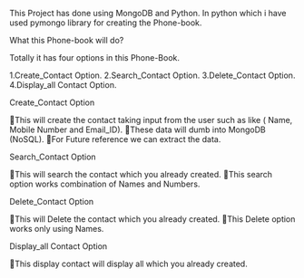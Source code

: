 This Project has done using MongoDB and Python. In python which i have used pymongo library for creating the Phone-book.


What this Phone-book will do?

Totally it has four options in this Phone-Book.

1.Create_Contact Option.
2.Search_Contact Option.
3.Delete_Contact Option.
4.Display_all Contact Option.

Create_Contact Option

This will create the contact taking input from the user such as like ( Name, Mobile Number and Email_ID).
These data will dumb into MongoDB (NoSQL).
For Future reference we can extract the data.

Search_Contact Option

This will search the contact which you already created.
This search option works combination of Names and Numbers.

Delete_Contact Option

This will Delete the contact which you already created.
This Delete option works only using Names.

Display_all Contact Option

This display contact will display all which you already created.
